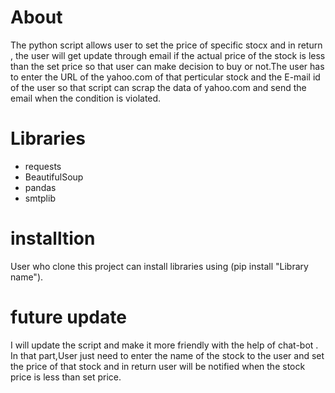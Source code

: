 #  About
The python script allows user to set the price of specific stocx and in return , the user will get update through email if the actual price of the stock is less than the set price so that user can make decision to buy or not.The user has to enter the URL of the yahoo.com of that perticular stock and the E-mail id of the user so that script can scrap the data of yahoo.com and send the email when the condition is violated.
# Libraries
- requests
- BeautifulSoup
- pandas
- smtplib
# installtion
User who clone this project can install libraries using (pip install "Library name").
# future update
I will update the script and make it more friendly with the help of chat-bot . In that part,User just need to enter the name of the stock to the user and set the price of that stock and in return user will be notified when the stock price is less than set price. 
